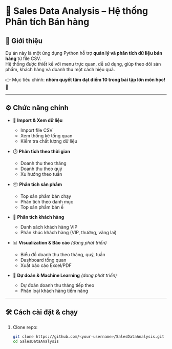 # 🛒 Sales Data Analysis – Hệ thống Phân tích Bán hàng

## 📝 Giới thiệu
Dự án này là một ứng dụng Python hỗ trợ **quản lý và phân tích dữ liệu bán hàng** từ file CSV.  
Hệ thống được thiết kế với menu trực quan, dễ sử dụng, giúp theo dõi sản phẩm, khách hàng và doanh thu một cách hiệu quả.  

👉 Mục tiêu chính: **nhóm quyết tâm đạt điểm 10 trong bài tập lớn môn học!** 💯  

---

## ⚙️ Chức năng chính

- 📂 **Import & Xem dữ liệu**  
  - Import file CSV  
  - Xem thống kê tổng quan  
  - Kiểm tra chất lượng dữ liệu  

- ⏱️ **Phân tích theo thời gian**  
  - Doanh thu theo tháng  
  - Doanh thu theo quý  
  - Xu hướng theo tuần  

- 📦 **Phân tích sản phẩm**  
  - Top sản phẩm bán chạy  
  - Phân tích theo danh mục  
  - Top sản phẩm bán ế  

- 👥 **Phân tích khách hàng**  
  - Danh sách khách hàng VIP  
  - Phân khúc khách hàng (VIP, thường, vãng lai)  

- 📊 **Visualization & Báo cáo** *(đang phát triển)*  
  - Biểu đồ doanh thu theo tháng, quý, tuần  
  - Dashboard tổng quan  
  - Xuất báo cáo Excel/PDF  

- 🤖 **Dự đoán & Machine Learning** *(đang phát triển)*  
  - Dự đoán doanh thu tháng tiếp theo  
  - Phân loại khách hàng tiềm năng  

---

## 🛠️ Cách cài đặt & chạy

1. Clone repo:
   ```bash
   git clone https://github.com/<your-username>/SalesDataAnalysis.git
   cd SalesDataAnalysis
